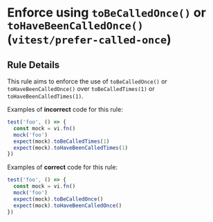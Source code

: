 # Enforce using `toBeCalledOnce()` or `toHaveBeenCalledOnce()` (`vitest/prefer-called-once`)



## Rule Details

This rule aims to enforce the use of `toBeCalledOnce()` or `toHaveBeenCalledOnce()` over `toBeCalledTimes(1)` or `toHaveBeenCalledTimes(1)`.

Examples of **incorrect** code for this rule:

```ts
test('foo', () => {
  const mock = vi.fn()
  mock('foo')
  expect(mock).toBeCalledTimes(1)
  expect(mock).toHaveBeenCalledTimes(1)
})
```

Examples of **correct** code for this rule:

```ts
test('foo', () => {
  const mock = vi.fn()
  mock('foo')
  expect(mock).toBeCalledOnce()
  expect(mock).toHaveBeenCalledOnce()
})
```
